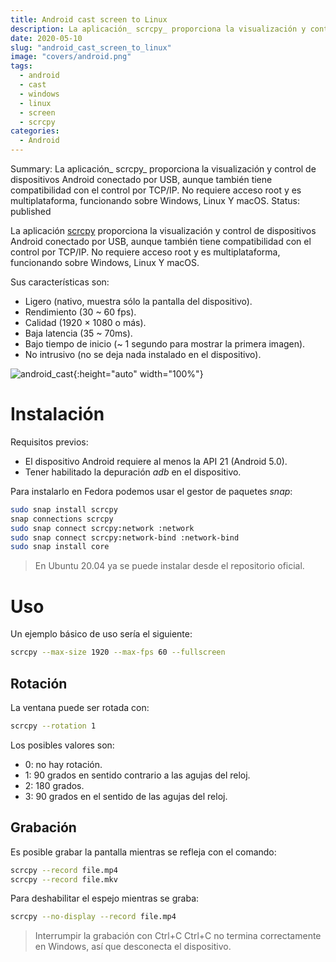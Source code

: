 ```yaml
---
title: Android cast screen to Linux
description: La aplicación_ scrcpy_ proporciona la visualización y control de dispositivos Android conectado por USB, aunque también tiene compatibilidad con el control por TCP/IP. No requiere acceso root y es multiplataforma, funcionando sobre Windows, Linux Y macOS.
date: 2020-05-10
slug: "android_cast_screen_to_linux"
image: "covers/android.png"
tags:
  - android
  - cast
  - windows
  - linux
  - screen
  - scrcpy
categories:
  - Android
---
```


Summary: La aplicación_ scrcpy_ proporciona la visualización y control de dispositivos Android conectado por USB, aunque también tiene compatibilidad con el control por TCP/IP. No requiere acceso root y es multiplataforma, funcionando sobre Windows, Linux Y macOS.
Status: published

La aplicación [scrcpy][scrcpy] proporciona la visualización y control de dispositivos Android conectado por USB, aunque también tiene compatibilidad con el control por TCP/IP. No requiere acceso root y es multiplataforma, funcionando sobre Windows, Linux Y macOS.


Sus características son:

- Ligero (nativo, muestra sólo la pantalla del dispositivo).
- Rendimiento (30 ~ 60 fps).
- Calidad (1920 × 1080 o más).
- Baja latencia (35 ~ 70ms).
- Bajo tiempo de inicio (~ 1 segundo para mostrar la primera imagen).
- No intrusivo (no se deja nada instalado en el dispositivo).



![android_cast](/images/2020/20200510_android_cast.png){:height="auto" width="100%"}



# Instalación


Requisitos previos:

- El dispositivo Android requiere al menos la API 21 (Android 5.0).
- Tener habilitado la depuración _adb_ en el dispositivo.


Para instalarlo en Fedora podemos usar el gestor de paquetes _snap_:


```bash
sudo snap install scrcpy
snap connections scrcpy
sudo snap connect scrcpy:network :network
sudo snap connect scrcpy:network-bind :network-bind
sudo snap install core
```

> En Ubuntu 20.04 ya se puede instalar desde el repositorio oficial.



# Uso

Un ejemplo básico de uso sería el siguiente:


```bash
scrcpy --max-size 1920 --max-fps 60 --fullscreen
```


## Rotación


La ventana puede ser rotada con:


```bash
scrcpy --rotation 1
```


Los posibles valores son:

- 0: no hay rotación.
- 1: 90 grados en sentido contrario a las agujas del reloj.
- 2: 180 grados.
- 3: 90 grados en el sentido de las agujas del reloj.



## Grabación

Es posible grabar la pantalla mientras se refleja con el comando:


```bash
scrcpy --record file.mp4
scrcpy --record file.mkv
```

Para deshabilitar el espejo mientras se graba:

```bash
scrcpy --no-display --record file.mp4
```


> Interrumpir la grabación con Ctrl+C
> Ctrl+C no termina correctamente en Windows, así que desconecta el dispositivo.



[scrcpy]: https://github.com/Genymobile/scrcpy

